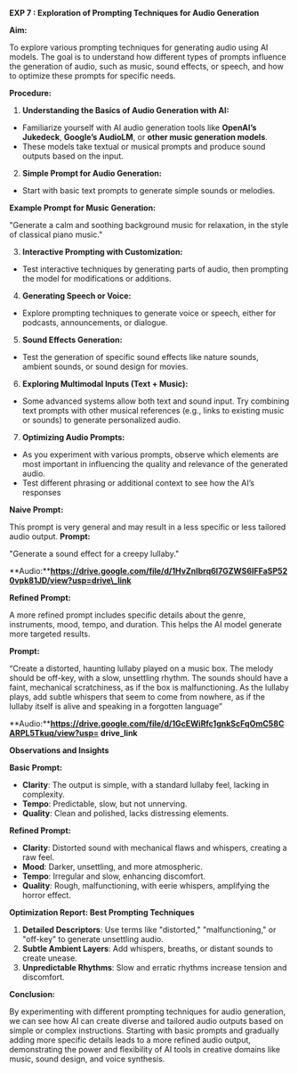 **EXP 7 : Exploration of Prompting Techniques for Audio Generation**

**Aim:**

To explore various prompting techniques for generating audio using AI models. The goal is to understand how different types of prompts influence the generation of audio, such as music, sound effects, or speech, and how to optimize these prompts for specific needs.

**Procedure:**

1. **Understanding the Basics of Audio Generation with AI:** 
- Familiarize yourself with AI audio generation tools like **OpenAI’s Jukedeck**, **Google’s AudioLM**, or **other music generation models**. 
- These models take textual or musical prompts and produce sound outputs based on the input. 
2. **Simple Prompt for Audio Generation:** 
- Start with basic text prompts to generate simple sounds or melodies. 

**Example Prompt for Music Generation:** 

"Generate a calm and soothing background music for relaxation, in the style of classical piano music."

3. **Interactive Prompting with Customization:** 
- Test interactive techniques by generating parts of audio, then prompting the model for modifications or additions. 
4. **Generating Speech or Voice:** 
- Explore prompting techniques to generate voice or speech, either for podcasts, announcements, or dialogue. 
5. **Sound Effects Generation:** 
- Test the generation of specific sound effects like nature sounds, ambient sounds, or sound design for movies. 
6. **Exploring Multimodal Inputs (Text + Music):** 
- Some advanced systems allow both text and sound input. Try combining text prompts with other musical references (e.g., links to existing music or sounds) to generate personalized audio. 
7. **Optimizing Audio Prompts:** 
- As you experiment with various prompts, observe which elements are most important in influencing the quality and relevance of the generated audio. 
- Test different phrasing or additional context to see how the AI’s responses  

**Naive Prompt:**

This prompt is very general and may result in a less specific or less tailored audio output. **Prompt:** 

"Generate a sound effect for a creepy lullaby." 

**Audio:****https://drive.google.com/file/d/1HvZnIbrq6l7GZWS6IFFaSP520vpk81JD/view?usp=drive\_link** 

**Refined Prompt:**

A more refined prompt includes specific details about the genre, instruments, mood, tempo, and duration. This helps the AI model generate more targeted results.

**Prompt:**

“Create a distorted, haunting lullaby played on a music box. The melody should be off-key, with a slow, unsettling rhythm. The sounds should have a faint, mechanical scratchiness, as if the box is malfunctioning. As the lullaby plays, add subtle whispers that seem to come from nowhere, as if the lullaby itself is alive and speaking in a forgotten language” 

**Audio:****https://drive.google.com/file/d/1GcEWiRfc1gnkScFqOmC58CARPL5Tkuq/view?usp= drive\_link** 

**Observations and Insights**

**Basic Prompt:** 

- **Clarity**: The output is simple, with a standard lullaby feel, lacking in complexity. 
- **Tempo**: Predictable, slow, but not unnerving. 
- **Quality**: Clean and polished, lacks distressing elements. 

**Refined Prompt:** 

- **Clarity**: Distorted sound with mechanical flaws and whispers, creating a raw feel. 
- **Mood**: Darker, unsettling, and more atmospheric. 
- **Tempo**: Irregular and slow, enhancing discomfort. 
- **Quality**: Rough, malfunctioning, with eerie whispers, amplifying the horror effect. 

**Optimization Report: Best Prompting Techniques** 

1. **Detailed Descriptors**: Use terms like "distorted," "malfunctioning," or "off-key" to generate unsettling audio. 
1. **Subtle Ambient Layers**: Add whispers, breaths, or distant sounds to create unease. 
1. **Unpredictable Rhythms**: Slow and erratic rhythms increase tension and discomfort. 

**Conclusion:** 

By experimenting with different prompting techniques for audio generation, we can see how AI can create diverse and tailored audio outputs based on simple or complex instructions. Starting with basic prompts and gradually adding more specific details leads to a more refined audio output, demonstrating the power and flexibility of AI tools in creative domains like music, sound design, and voice synthesis.

